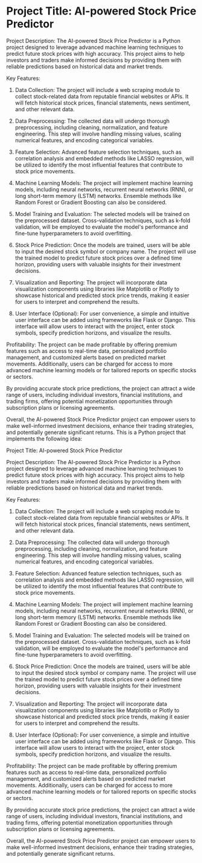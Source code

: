 # Project Title: AI-powered Stock Price Predictor

Project Description:
The AI-powered Stock Price Predictor is a Python project designed to leverage advanced machine learning techniques to predict future stock prices with high accuracy. This project aims to help investors and traders make informed decisions by providing them with reliable predictions based on historical data and market trends.

Key Features:
1. Data Collection: The project will include a web scraping module to collect stock-related data from reputable financial websites or APIs. It will fetch historical stock prices, financial statements, news sentiment, and other relevant data.

2. Data Preprocessing: The collected data will undergo thorough preprocessing, including cleaning, normalization, and feature engineering. This step will involve handling missing values, scaling numerical features, and encoding categorical variables.

3. Feature Selection: Advanced feature selection techniques, such as correlation analysis and embedded methods like LASSO regression, will be utilized to identify the most influential features that contribute to stock price movements.

4. Machine Learning Models: The project will implement machine learning models, including neural networks, recurrent neural networks (RNN), or long short-term memory (LSTM) networks. Ensemble methods like Random Forest or Gradient Boosting can also be considered.

5. Model Training and Evaluation: The selected models will be trained on the preprocessed dataset. Cross-validation techniques, such as k-fold validation, will be employed to evaluate the model's performance and fine-tune hyperparameters to avoid overfitting.

6. Stock Price Prediction: Once the models are trained, users will be able to input the desired stock symbol or company name. The project will use the trained model to predict future stock prices over a defined time horizon, providing users with valuable insights for their investment decisions.

7. Visualization and Reporting: The project will incorporate data visualization components using libraries like Matplotlib or Plotly to showcase historical and predicted stock price trends, making it easier for users to interpret and comprehend the results.

8. User Interface (Optional): For user convenience, a simple and intuitive user interface can be added using frameworks like Flask or Django. This interface will allow users to interact with the project, enter stock symbols, specify prediction horizons, and visualize the results.

Profitability:
The project can be made profitable by offering premium features such as access to real-time data, personalized portfolio management, and customized alerts based on predicted market movements. Additionally, users can be charged for access to more advanced machine learning models or for tailored reports on specific stocks or sectors.

By providing accurate stock price predictions, the project can attract a wide range of users, including individual investors, financial institutions, and trading firms, offering potential monetization opportunities through subscription plans or licensing agreements.

Overall, the AI-powered Stock Price Predictor project can empower users to make well-informed investment decisions, enhance their trading strategies, and potentially generate significant returns.
This is a Python project that implements the following idea:

Project Title: AI-powered Stock Price Predictor

Project Description:
The AI-powered Stock Price Predictor is a Python project designed to leverage advanced machine learning techniques to predict future stock prices with high accuracy. This project aims to help investors and traders make informed decisions by providing them with reliable predictions based on historical data and market trends.

Key Features:
1. Data Collection: The project will include a web scraping module to collect stock-related data from reputable financial websites or APIs. It will fetch historical stock prices, financial statements, news sentiment, and other relevant data.

2. Data Preprocessing: The collected data will undergo thorough preprocessing, including cleaning, normalization, and feature engineering. This step will involve handling missing values, scaling numerical features, and encoding categorical variables.

3. Feature Selection: Advanced feature selection techniques, such as correlation analysis and embedded methods like LASSO regression, will be utilized to identify the most influential features that contribute to stock price movements.

4. Machine Learning Models: The project will implement machine learning models, including neural networks, recurrent neural networks (RNN), or long short-term memory (LSTM) networks. Ensemble methods like Random Forest or Gradient Boosting can also be considered.

5. Model Training and Evaluation: The selected models will be trained on the preprocessed dataset. Cross-validation techniques, such as k-fold validation, will be employed to evaluate the model's performance and fine-tune hyperparameters to avoid overfitting.

6. Stock Price Prediction: Once the models are trained, users will be able to input the desired stock symbol or company name. The project will use the trained model to predict future stock prices over a defined time horizon, providing users with valuable insights for their investment decisions.

7. Visualization and Reporting: The project will incorporate data visualization components using libraries like Matplotlib or Plotly to showcase historical and predicted stock price trends, making it easier for users to interpret and comprehend the results.

8. User Interface (Optional): For user convenience, a simple and intuitive user interface can be added using frameworks like Flask or Django. This interface will allow users to interact with the project, enter stock symbols, specify prediction horizons, and visualize the results.

Profitability:
The project can be made profitable by offering premium features such as access to real-time data, personalized portfolio management, and customized alerts based on predicted market movements. Additionally, users can be charged for access to more advanced machine learning models or for tailored reports on specific stocks or sectors.

By providing accurate stock price predictions, the project can attract a wide range of users, including individual investors, financial institutions, and trading firms, offering potential monetization opportunities through subscription plans or licensing agreements.

Overall, the AI-powered Stock Price Predictor project can empower users to make well-informed investment decisions, enhance their trading strategies, and potentially generate significant returns.